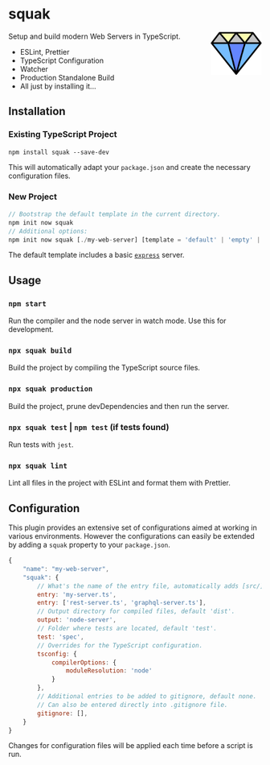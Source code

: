# squak

<img align="right" src="https://github.com/tobua/squak/raw/main/logo.png" width="20%" alt="Squak Logo" />

Setup and build modern Web Servers in TypeScript.

- ESLint, Prettier
- TypeScript Configuration
- Watcher
- Production Standalone Build
- All just by installing it...

## Installation

### Existing TypeScript Project

```
npm install squak --save-dev
```

This will automatically adapt your `package.json` and create the necessary configuration files.

### New Project

```js
// Bootstrap the default template in the current directory.
npm init now squak
// Additional options:
npm init now squak [./my-web-server] [template = 'default' | 'empty' | 'graphql' | 'nestjs']
```

The default template includes a basic [`express`](http://npmjs.com/express) server.

## Usage

### `npm start`

Run the compiler and the node server in watch mode. Use this for development.

### `npx squak build`

Build the project by compiling the TypeScript source files.

### `npx squak production`

Build the project, prune devDependencies and then run the server.

### `npx squak test` | `npm test` (if tests found)

Run tests with `jest`.

### `npx squak lint`

Lint all files in the project with ESLint and format them with Prettier.

## Configuration

This plugin provides an extensive set of configurations aimed at working in various environments. However the configurations can easily be extended by adding a `squak` property to your `package.json`.

```js
{
    "name": "my-web-server",
    "squak": {
        // What's the name of the entry file, automatically adds [src/]?index.ts file if available.
        entry: 'my-server.ts',
        entry: ['rest-server.ts', 'graphql-server.ts'],
        // Output directory for compiled files, default 'dist'.
        output: 'node-server',
        // Folder where tests are located, default 'test'.
        test: 'spec',
        // Overrides for the TypeScript configuration.
        tsconfig: {
            compilerOptions: {
                moduleResolution: 'node'
            }
        },
        // Additional entries to be added to gitignore, default none.
        // Can also be entered directly into .gitignore file.
        gitignore: [],
    }
}
```

Changes for configuration files will be applied each time before a script is run.
